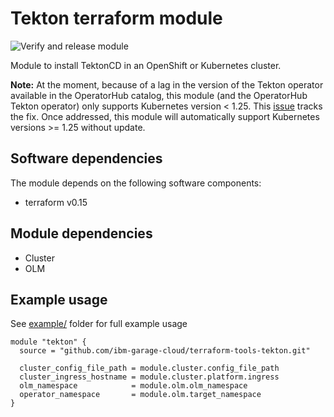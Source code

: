 # Tekton terraform module

![Verify and release module](https://github.com/ibm-garage-cloud/terraform-tools-tekton/workflows/Verify%20and%20release%20module/badge.svg)

Module to install TektonCD in an OpenShift or Kubernetes cluster.

**Note:** At the moment, because of a lag in the version of the Tekton operator available in the OperatorHub catalog, 
this module (and the OperatorHub Tekton operator) only supports Kubernetes version < 1.25. This
[issue](https://github.com/k8s-operatorhub/community-operators/issues/2837) tracks the fix. Once addressed, this module
will automatically support Kubernetes versions >= 1.25 without update.

## Software dependencies

The module depends on the following software components:

- terraform v0.15

## Module dependencies

- Cluster
- OLM

## Example usage

See [example/](example) folder for full example usage

```hcl-terraform
module "tekton" {
  source = "github.com/ibm-garage-cloud/terraform-tools-tekton.git"

  cluster_config_file_path = module.cluster.config_file_path
  cluster_ingress_hostname = module.cluster.platform.ingress
  olm_namespace            = module.olm.olm_namespace
  operator_namespace       = module.olm.target_namespace
}
```
